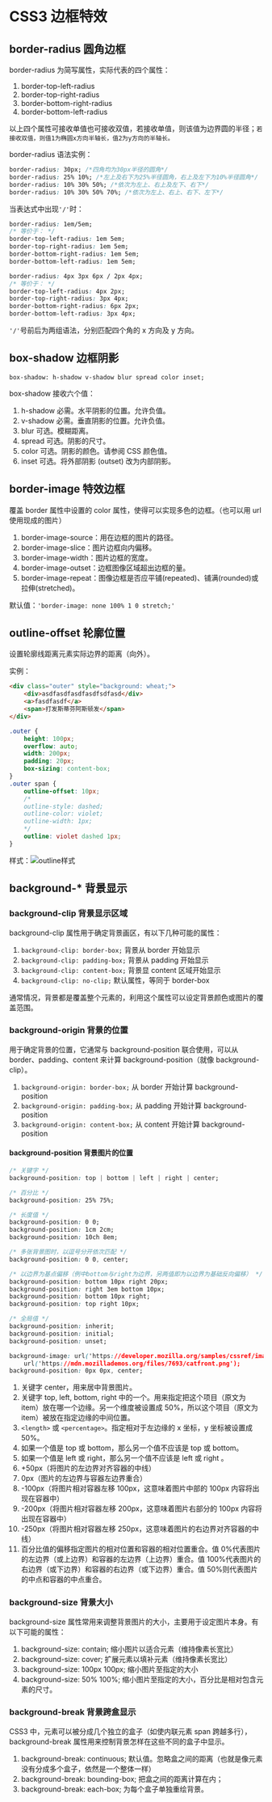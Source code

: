 <!-- imageRoot:css -->

# CSS3 边框特效

## border-radius 圆角边框

border-radius 为简写属性，实际代表的四个属性：

1. border-top-left-radius
2. border-top-right-radius
3. border-bottom-right-radius
4. border-bottom-left-radius

以上四个属性可接收单值也可接收双值，若接收单值，则该值为边界圆的半径；`若接收双值，则值1为椭圆x方向半轴长，值2为y方向的半轴长。`

border-radius 语法实例：

```css
border-radius: 30px; /*四角均为30px半径的圆角*/
border-radius: 25% 10%; /*左上及右下为25%半径圆角，右上及左下为10%半径圆角*/
border-radius: 10% 30% 50%; /*依次为左上、右上及左下、右下*/
border-radius: 10% 30% 50% 70%; /*依次为左上、右上、右下、左下*/
```

当表达式中出现`'/'`时：

```css
border-radius: 1em/5em;
/* 等价于： */
border-top-left-radius: 1em 5em;
border-top-right-radius: 1em 5em;
border-bottom-right-radius: 1em 5em;
border-bottom-left-radius: 1em 5em;

border-radius: 4px 3px 6px / 2px 4px;
/* 等价于： */
border-top-left-radius: 4px 2px;
border-top-right-radius: 3px 4px;
border-bottom-right-radius: 6px 2px;
border-bottom-left-radius: 3px 4px;
```

`'/'`号前后为两组语法，分别匹配四个角的 x 方向及 y 方向。

## box-shadow 边框阴影

`box-shadow: h-shadow v-shadow blur spread color inset;`

box-shadow 接收六个值：

1. h-shadow 必需。水平阴影的位置。允许负值。
2. v-shadow 必需。垂直阴影的位置。允许负值。
3. blur 可选。模糊距离。
4. spread 可选。阴影的尺寸。
5. color 可选。阴影的颜色。请参阅 CSS 颜色值。
6. inset 可选。将外部阴影 (outset) 改为内部阴影。

## border-image 特效边框

覆盖 border 属性中设置的 color 属性，使得可以实现多色的边框。（也可以用 url 使用现成的图片）

1. border-image-source：用在边框的图片的路径。
2. border-image-slice：图片边框向内偏移。
3. border-image-width：图片边框的宽度。
4. border-image-outset：边框图像区域超出边框的量。
5. border-image-repeat：图像边框是否应平铺(repeated)、铺满(rounded)或拉伸(stretched)。

默认值：`'border-image: none 100% 1 0 stretch;'`

## outline-offset 轮廓位置

设置轮廓线距离元素实际边界的距离（向外）。

实例：

```html
<div class="outer" style="background: wheat;">
	<div>asdfasdfasdfasdfsdfasd</div>
	<a>fasdfasdf</a>
	<span>打发斯蒂芬阿斯顿发</span>
</div>
```

```css
.outer {
	height: 100px;
	overflow: auto;
	width: 200px;
	padding: 20px;
	box-sizing: content-box;
}
.outer span {
	outline-offset: 10px;
	/* 
    outline-style: dashed;
    outline-color: violet;
    outline-width: 1px; 
    */
	outline: violet dashed 1px;
}
```

样式：![outline样式](images/outline.png)

## background-\* 背景显示

### background-clip 背景显示区域

background-clip 属性用于确定背景画区，有以下几种可能的属性：

1. `background-clip: border-box;` 背景从 border 开始显示
2. `background-clip: padding-box;` 背景从 padding 开始显示
3. `background-clip: content-box;` 背景显 content 区域开始显示
4. `background-clip: no-clip;` 默认属性，等同于 border-box

通常情况，背景都是覆盖整个元素的，利用这个属性可以设定背景颜色或图片的覆盖范围。

### background-origin 背景的位置

用于确定背景的位置，它通常与 background-position 联合使用，可以从 border、padding、content 来计算 background-position（就像 background-clip）。

1. `background-origin: border-box;` 从 border 开始计算 background-position
2. `background-origin: padding-box;` 从 padding 开始计算 background-position
3. `background-origin: content-box;` 从 content 开始计算 background-position

#### background-position 背景图片的位置

```css
/* 关键字 */
background-position: top | bottom | left | right | center;

/* 百分比 */
background-position: 25% 75%;

/* 长度值 */
background-position: 0 0;
background-position: 1cm 2cm;
background-position: 10ch 8em;

/* 多张背景图时，以逗号分开依次匹配 */
background-position: 0 0, center;

/* 以边界为基点偏移（例中bottom与right为边界，另两值即为以边界为基础反向偏移） */
background-position: bottom 10px right 20px;
background-position: right 3em bottom 10px;
background-position: bottom 10px right;
background-position: top right 10px;

/* 全局值 */
background-position: inherit;
background-position: initial;
background-position: unset;
```

```css
background-image: url('https://developer.mozilla.org/samples/cssref/images/startransparent.gif'),
	url('https://mdn.mozillademos.org/files/7693/catfront.png');
background-position: 0px 0px, center;
```

1. 关键字 center，用来居中背景图片。
2. 关键字 top, left, bottom, right 中的一个。用来指定把这个项目（原文为 item）放在哪一个边缘。另一个维度被设置成 50%，所以这个项目（原文为 item）被放在指定边缘的中间位置。
3. `<length>` 或 `<percentage>`。指定相对于左边缘的 x 坐标，y 坐标被设置成 50%。
4. 如果一个值是 top 或 bottom，那么另一个值不应该是 top 或 bottom。
5. 如果一个值是 left 或 right，那么另一个值不应该是 left 或 right 。
6. +50px（将图片的左边界对齐容器的中线）
7. 0px（图片的左边界与容器左边界重合）
8. -100px（将图片相对容器左移 100px，这意味着图片中部的 100px 内容将出现在容器中）
9. -200px（将图片相对容器左移 200px，这意味着图片右部分的 100px 内容将出现在容器中）
10. -250px（将图片相对容器左移 250px，这意味着图片的右边界对齐容器的中线）
11. 百分比值的偏移指定图片的相对位置和容器的相对位置重合。值 0%代表图片的左边界（或上边界）和容器的左边界（上边界）重合。值 100%代表图片的右边界（或下边界）和容器的右边界（或下边界）重合。值 50%则代表图片的中点和容器的中点重合。

### background-size 背景大小

background-size 属性常用来调整背景图片的大小，主要用于设定图片本身。有以下可能的属性：

1. background-size: contain; 缩小图片以适合元素（维持像素长宽比）
2. background-size: cover; 扩展元素以填补元素（维持像素长宽比）
3. background-size: 100px 100px; 缩小图片至指定的大小
4. background-size: 50% 100%; 缩小图片至指定的大小，百分比是相对包含元素的尺寸。

### background-break 背景跨盒显示

CSS3 中，元素可以被分成几个独立的盒子（如使内联元素 span 跨越多行），background-break 属性用来控制背景怎样在这些不同的盒子中显示。

1. background-break: continuous; 默认值。忽略盒之间的距离（也就是像元素没有分成多个盒子，依然是一个整体一样）
2. background-break: bounding-box; 把盒之间的距离计算在内；
3. background-break: each-box; 为每个盒子单独重绘背景。
